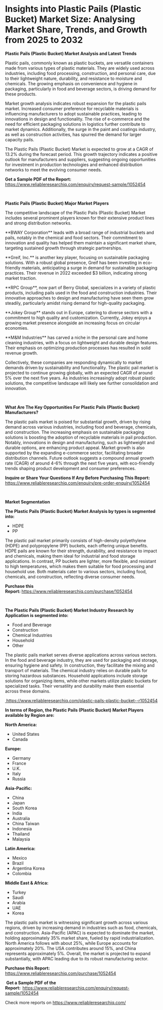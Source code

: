 <p><h1>Insights into Plastic Pails (Plastic Bucket) Market Size: Analysing Market Share, Trends, and Growth from 2025 to 2032</h1></p><p><strong>Plastic Pails (Plastic Bucket) Market Analysis and Latest Trends</strong></p>
<p><p>Plastic pails, commonly known as plastic buckets, are versatile containers made from various types of plastic materials. They are widely used across industries, including food processing, construction, and personal care, due to their lightweight nature, durability, and resistance to moisture and chemicals. The growing emphasis on convenience and hygiene in packaging, particularly in food and beverage sectors, is driving demand for these products.</p><p>Market growth analysis indicates robust expansion for the plastic pails market. Increased consumer preference for recyclable materials is influencing manufacturers to adopt sustainable practices, leading to innovations in design and functionality. The rise of e-commerce and the need for efficient packaging solutions in logistics further contribute to market dynamics. Additionally, the surge in the paint and coatings industry, as well as construction activities, has spurred the demand for larger capacity pails.</p><p>The Plastic Pails (Plastic Bucket) Market is expected to grow at a CAGR of 13.2% during the forecast period. This growth trajectory indicates a positive outlook for manufacturers and suppliers, suggesting ongoing opportunities for investment in production technologies and enhanced distribution networks to meet the evolving consumer needs.</p></p>
<p><strong>Get a Sample PDF of the Report:&nbsp;</strong> <a href="https://www.reliableresearchiq.com/enquiry/request-sample/1052454?utm_campaign=1842&utm_medium=2&utm_source=Github&utm_content=ia&utm_term=09012025&utm_id=plastic-pails-plastic-bucket">https://www.reliableresearchiq.com/enquiry/request-sample/1052454</a></p>
<p>&nbsp;</p>
<p><strong>Plastic Pails (Plastic Bucket) Major Market Players</strong></p>
<p><p>The competitive landscape of the Plastic Pails (Plastic Bucket) Market includes several prominent players known for their extensive product lines and strong distribution networks. </p><p>**BWAY Corporation** leads with a broad range of industrial buckets and pails, notably in the chemical and food sectors. Their commitment to innovation and quality has helped them maintain a significant market share, targeting sustained growth through strategic partnerships.</p><p>**Greif, Inc.** is another key player, focusing on sustainable packaging solutions. With a robust global presence, Greif has been investing in eco-friendly materials, anticipating a surge in demand for sustainable packaging practices. Their revenue in 2022 exceeded $3 billion, indicating strong market traction.</p><p>**RPC Group**, now part of Berry Global, specializes in a variety of plastic products, including pails used in the food and construction industries. Their innovative approaches to design and manufacturing have seen them grow steadily, particularly amidst rising demand for high-quality packaging.</p><p>**Jokey Group** stands out in Europe, catering to diverse sectors with a commitment to high quality and customization. Currently, Jokey enjoys a growing market presence alongside an increasing focus on circular economies. </p><p>**M&M Industries** has carved a niche in the personal care and home cleaning industries, with a focus on lightweight and durable design features. Their emphasis on optimizing production processes has resulted in solid revenue growth.</p><p>Collectively, these companies are responding dynamically to market demands driven by sustainability and functionality. The plastic pail market is projected to continue growing globally, with an expected CAGR of around 5% over the next five years. As industries increasingly adopt robust plastic solutions, the competitive landscape will likely see further consolidation and innovation.</p></p>
<p>&nbsp;</p>
<p><strong>What Are The Key Opportunities For Plastic Pails (Plastic Bucket) Manufacturers?</strong></p>
<p><p>The plastic pails market is poised for substantial growth, driven by rising demand across various industries, including food and beverage, chemicals, and construction. The increasing emphasis on sustainable packaging solutions is boosting the adoption of recyclable materials in pail production. Notably, innovations in design and manufacturing, such as lightweight and durable options, are enhancing product appeal. Market growth is also supported by the expanding e-commerce sector, facilitating broader distribution channels. Future outlook suggests a compound annual growth rate (CAGR) of around 4-6% through the next five years, with eco-friendly trends shaping product development and consumer preferences.</p></p>
<p><strong>Inquire or Share Your Questions If Any Before Purchasing This Report:</strong> <a href="https://www.reliableresearchiq.com/enquiry/pre-order-enquiry/1052454?utm_campaign=1842&utm_medium=2&utm_source=Github&utm_content=ia&utm_term=09012025&utm_id=plastic-pails-plastic-bucket">https://www.reliableresearchiq.com/enquiry/pre-order-enquiry/1052454</a></p>
<p>&nbsp;</p>
<p><strong>Market Segmentation</strong></p>
<p><strong>The Plastic Pails (Plastic Bucket) Market Analysis by types is segmented into:</strong></p>
<p><ul><li>HDPE</li><li>PP</li></ul></p>
<p><p>The plastic pail market primarily consists of high-density polyethylene (HDPE) and polypropylene (PP) buckets, each offering unique benefits. HDPE pails are known for their strength, durability, and resistance to impact and chemicals, making them ideal for industrial and food storage applications. In contrast, PP buckets are lighter, more flexible, and resistant to high temperatures, which makes them suitable for food processing and household use. Both materials cater to various sectors, including food, chemicals, and construction, reflecting diverse consumer needs.</p></p>
<p><strong>Purchase this Report:&nbsp;</strong><a href="https://www.reliableresearchiq.com/purchase/1052454?utm_campaign=1842&utm_medium=2&utm_source=Github&utm_content=ia&utm_term=09012025&utm_id=plastic-pails-plastic-bucket">https://www.reliableresearchiq.com/purchase/1052454</a></p>
<p>&nbsp;</p>
<p><strong>The Plastic Pails (Plastic Bucket) Market Industry Research by Application is segmented into:</strong></p>
<p><ul><li>Food and Beverage</li><li>Construction</li><li>Chemical Industries</li><li>Household</li><li>Other</li></ul></p>
<p><p>The plastic pails market serves diverse applications across various sectors. In the food and beverage industry, they are used for packaging and storage, ensuring hygiene and safety. In construction, they facilitate the mixing and transport of materials. The chemical industry relies on durable pails for storing hazardous substances. Household applications include storage solutions for organizing items, while other markets utilize plastic buckets for specialized tasks. Their versatility and durability make them essential across these domains.</p></p>
<p><a href="https://www.reliableresearchiq.com/plastic-pails-plastic-bucket--r1052454?utm_campaign=1842&utm_medium=2&utm_source=Github&utm_content=ia&utm_term=09012025&utm_id=plastic-pails-plastic-bucket">&nbsp;https://www.reliableresearchiq.com/plastic-pails-plastic-bucket--r1052454</a></p>
<p><strong>In terms of Region, the Plastic Pails (Plastic Bucket) Market Players available by Region are:</strong></p>
<p>
    <p> <strong> North America: </strong>
        <ul>
            <li>United States</li>
            <li>Canada</li>
        </ul>
        </p> 
    <p> <strong> Europe: </strong>
        <ul>
            <li>Germany</li>
            <li>France</li>
            <li>U.K.</li>
            <li>Italy</li>
            <li>Russia</li>
        </ul>
        </p> 
    <p> <strong> Asia-Pacific: </strong>
        <ul>
            <li>China</li>
            <li>Japan</li>
            <li>South Korea</li>
            <li>India</li>
            <li>Australia</li>
            <li>China Taiwan</li>
            <li>Indonesia</li>
            <li>Thailand</li>
            <li>Malaysia</li>
        </ul>
        </p> 
    <p> <strong> Latin America: </strong>
        <ul>
            <li>Mexico</li>
            <li>Brazil</li>
            <li>Argentina Korea</li>
            <li>Colombia</li>
        </ul>
        </p> 
    <p> <strong> Middle East & Africa: </strong>
        <ul>
            <li>Turkey</li>
            <li>Saudi</li>
            <li>Arabia</li>
            <li>UAE</li>
            <li>Korea</li>
        </ul>
    </p>
    </p>
<p><p>The plastic pails market is witnessing significant growth across various regions, driven by increasing demand in industries such as food, chemicals, and construction. Asia-Pacific (APAC) is expected to dominate the market, holding approximately 35% market share, fueled by rapid industrialization. North America follows with about 25%, while Europe accounts for approximately 20%. The USA contributes around 15%, and China represents approximately 5%. Overall, the market is projected to expand substantially, with APAC leading due to its robust manufacturing sector.</p></p>
<p><strong>Purchase this Report: </strong><a href="https://www.reliableresearchiq.com/purchase/1052454?utm_campaign=1842&utm_medium=2&utm_source=Github&utm_content=ia&utm_term=09012025&utm_id=plastic-pails-plastic-bucket">https://www.reliableresearchiq.com/purchase/1052454</a></p>
<p>&nbsp;<strong>Get a Sample PDF of the Report:&nbsp;&nbsp;</strong><a href="https://www.reliableresearchiq.com/enquiry/request-sample/1052454?utm_campaign=1842&utm_medium=2&utm_source=Github&utm_content=ia&utm_term=09012025&utm_id=plastic-pails-plastic-bucket">https://www.reliableresearchiq.com/enquiry/request-sample/1052454</a></p>
<p><strong></strong></p>
<p>Check more reports on <a href="https://www.reliableresearchiq.com/?utm_campaign=1842&utm_medium=2&utm_source=Github&utm_content=ia&utm_term=09012025&utm_id=plastic-pails-plastic-bucket">https://www.reliableresearchiq.com/</a></p>